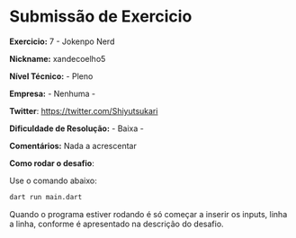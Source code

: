 # Submissão de Exercicio

**Exercicio:** 7 - Jokenpo Nerd

**Nickname:** xandecoelho5

**Nível Técnico:** - Pleno

**Empresa:** - Nenhuma -

**Twitter**: https://twitter.com/Shiyutsukari

**Dificuldade de Resolução:** - Baixa -

**Comentários:** Nada a acrescentar

**Como rodar o desafio**: 

Use o comando abaixo: 
```bash
dart run main.dart
```
Quando o programa estiver rodando é só começar a inserir os inputs, linha a linha, conforme é apresentado na descrição do desafio.
